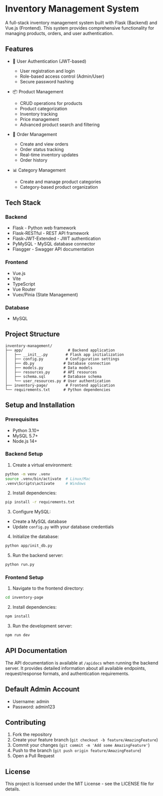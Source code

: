 # Inventory Management System

A full-stack inventory management system built with Flask (Backend) and Vue.js (Frontend). This system provides comprehensive functionality for managing products, orders, and user authentication.

## Features

- 🔐 User Authentication (JWT-based)
  - User registration and login
  - Role-based access control (Admin/User)
  - Secure password hashing

- 📦 Product Management
  - CRUD operations for products
  - Product categorization
  - Inventory tracking
  - Price management
  - Advanced product search and filtering

- 🛒 Order Management
  - Create and view orders
  - Order status tracking
  - Real-time inventory updates
  - Order history

- 📊 Category Management
  - Create and manage product categories
  - Category-based product organization

## Tech Stack

### Backend
- Flask - Python web framework
- Flask-RESTful - REST API framework
- Flask-JWT-Extended - JWT authentication
- PyMySQL - MySQL database connector
- Flasgger - Swagger API documentation

### Frontend
- Vue.js
- Vite
- TypeScript
- Vue Router
- Vuex/Pinia (State Management)

### Database
- MySQL

## Project Structure

```
inventory-management/
├── app/                    # Backend application
│   ├── __init__.py        # Flask app initialization
│   ├── config.py          # Configuration settings
│   ├── db.py             # Database connection
│   ├── models.py         # Data models
│   ├── resources.py      # API resources
│   ├── schema.sql        # Database schema
│   └── user_resources.py # User authentication
├── inventory-page/        # Frontend application
└── requirements.txt      # Python dependencies
```

## Setup and Installation

### Prerequisites
- Python 3.10+
- MySQL 5.7+
- Node.js 14+

### Backend Setup

1. Create a virtual environment:
```bash
python -m venv .venv
source .venv/bin/activate  # Linux/Mac
.venv\Scripts\activate     # Windows
```

2. Install dependencies:
```bash
pip install -r requirements.txt
```

3. Configure MySQL:
- Create a MySQL database
- Update `config.py` with your database credentials

4. Initialize the database:
```bash
python app/init_db.py
```

5. Run the backend server:
```bash
python run.py
```

### Frontend Setup

1. Navigate to the frontend directory:
```bash
cd inventory-page
```

2. Install dependencies:
```bash
npm install
```

3. Run the development server:
```bash
npm run dev
```

## API Documentation

The API documentation is available at `/apidocs` when running the backend server. It provides detailed information about all available endpoints, request/response formats, and authentication requirements.

## Default Admin Account

- Username: admin
- Password: admin123

## Contributing

1. Fork the repository
2. Create your feature branch (`git checkout -b feature/AmazingFeature`)
3. Commit your changes (`git commit -m 'Add some AmazingFeature'`)
4. Push to the branch (`git push origin feature/AmazingFeature`)
5. Open a Pull Request

## License

This project is licensed under the MIT License - see the LICENSE file for details. 